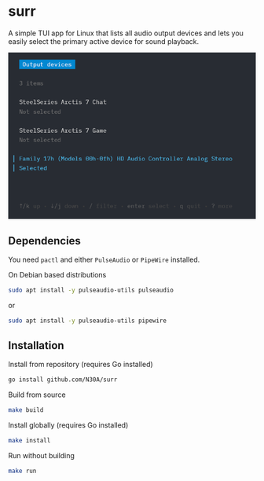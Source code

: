 # surr

A simple TUI app for Linux that lists all audio output devices and lets you easily select the primary active device for sound playback.

![Screenshot of app](./images/surr.png)

## Dependencies

You need `pactl` and either `PulseAudio` or `PipeWire` installed.

On Debian based distributions

```bash
sudo apt install -y pulseaudio-utils pulseaudio
```
or
```bash
sudo apt install -y pulseaudio-utils pipewire
```

## Installation

Install from repository (requires Go installed)
```bash
go install github.com/N30A/surr
```

Build from source
```bash
make build
```

Install globally (requires Go installed)
```bash
make install
```

Run without building
```bash
make run
```
